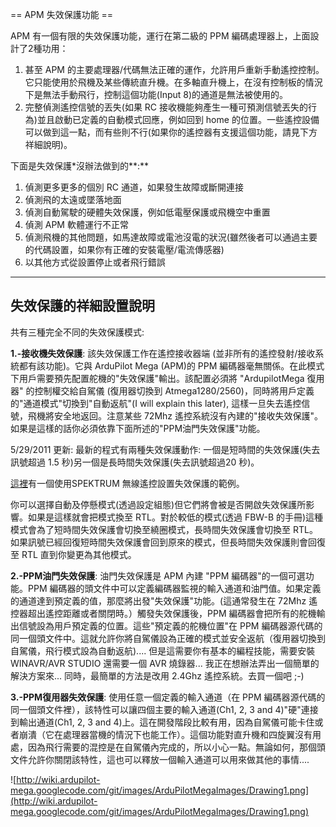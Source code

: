 ﻿== APM 失效保護功能 ==

APM 有一個有限的失效保護功能，運行在第二級的 PPM 編碼處理器上，上面設計了2種功用：

  1. 甚至 APM 的主要處理器/代碼無法正確的運作，允許用戶重新手動遙控控制。它只能使用於飛機及某些傳統直升機。在多軸直升機上，在沒有控制板的情況下是無法手動飛行，控制這個功能(Input 8)的通道是無法被使用的。
  1. 完整偵測遙控信號的丟失(如果 RC 接收機能夠產生一種可預測信號丟失的行為)並且啟動已定義的自動模式回應，例如回到 home 的位置。一些遙控設備可以做到這一點，而有些則不行(如果你的遙控器有支援這個功能，請見下方祥細說明)。

下面是失效保護\*沒辦法做到的**:**

  1. 偵測更多更多的個別 RC 通道，如果發生故障或斷開連接
  1. 偵測飛的太遠或墜落地面
  1. 偵測自動駕駛的硬體失效保護，例如低電壓保護或飛機空中重置
  1. 偵測 APM 軟體運行不正常
  1. 偵測飛機的其他問題，如馬達故障或電池沒電的狀況(雖然後者可以通過主要的代碼設置，如果你有正確的安裝電壓/電流傳感器)
  1. 以其他方式從設置停止或者飛行錯誤


---


## 失效保護的祥細設置說明 ##

共有三種完全不同的失效保護模式:

**1.-接收機失效保護**: 該失效保護工作在遙控接收器端 (並非所有的遙控發射/接收系統都有該功能)。它與 ArduPilot Mega (APM)的 PPM 編碼器毫無關係。在此模式下用戶需要預先配置舵機的"失效保護"輸出。該配置必須將 "ArdupilotMega 復用器" 的控制權交給自駕儀 (復用器切換到 Atmega1280/2560)，同時將用戶定義的"通道模式"切換到"自動返航"(I will explain this later), 這樣一旦失去遙控信號，飛機將安全地返回。注意某些 72Mhz 遙控系統沒有內建的"接收失效保護"。如果是這樣的話你必須依靠下面所述的"PPM油門失效保護"功能。

5/29/2011 更新: 最新的程式有兩種失效保護動作: 一個是短時間的失效保護(失去訊號超過 1.5 秒)另一個是長時間失效保護(失去訊號超過20 秒)。

[這裡](http://diydrones.com/profiles/blogs/spektrum-dx8-and-ar8000-failsafe-setup)有一個使用SPEKTRUM 無線遙控設置失效保護的範例。

你可以選擇自動及停懸模式(透過設定組態)但它們將會被是否開啟失效保護所影響。如果是這樣就會把模式換至 RTL。對於較低的模式(透過 FBW-B 的手冊)這種模式會為了短時間失效保護會切換至繞圈模式，長時間失效保護會切換至 RTL。如果訊號已經回復短時間失效保護會回到原來的模式，但長時間失效保護則會回復至 RTL 直到你變更為其他模式。


**2.-PPM油門失效保護**: 油門失效保護是 APM 內建 "PPM 編碼器"的一個可選功能。PPM 編碼器的頭文件中可以定義編碼器監視的輸入通道和油門值。如果定義的通道達到預定義的值，那麼將出發"失效保護"功能。(這通常發生在 72Mhz 遙控器超出遙控距離或者關閉時。）觸發失效保護後，PPM 編碼器會把所有的舵機輸出信號設為用戶預定義的位置。這些"預定義的舵機位置"在 PPM 編碼器源代碼的同一個頭文件中。這就允許你將自駕儀設為正確的模式並安全返航（復用器切換到自駕儀，飛行模式設為自動返航).... 但是這需要你有基本的編程技能，需要安裝 WINAVR/AVR STUDIO 還需要一個 AVR 燒錄器... 我正在想辦法弄出一個簡單的解決方案來... 同時，最簡單的方法是改用 2.4Ghz 遙控系統。去買一個吧 ;-)

**3.-PPM復用器失效保護**: 使用任意一個定義的輸入通道（在 PPM 編碼器源代碼的同一個頭文件裡），該特性可以讓四個主要的輸入通道(Ch1, 2, 3 and 4)"硬"連接到輸出通道(Ch1, 2, 3 and 4)上。這在開發階段比較有用，因為自駕儀可能卡住或者崩潰（它在處理器當機的情況下也能工作）。這個功能對直升機和四旋翼沒有用處，因為飛行需要的混控是在自駕儀內完成的，所以小心一點。無論如何，那個頭文件允許你關閉該特性，這也可以釋放一個輸入通道可以用來做其他的事情....

![http://wiki.ardupilot-mega.googlecode.com/git/images/ArduPilotMegaImages/Drawing1.png](http://wiki.ardupilot-mega.googlecode.com/git/images/ArduPilotMegaImages/Drawing1.png)